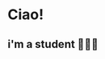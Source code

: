 <h1> Ciao! </h1>
<h2>i'm a student 👨🏼‍💻</h2>

<!---
fedoloo/fedoloo is a ✨ special ✨ repository because its `README.md` (this file) appears on your GitHub profile.
You can click the Preview link to take a look at your changes.
--->

